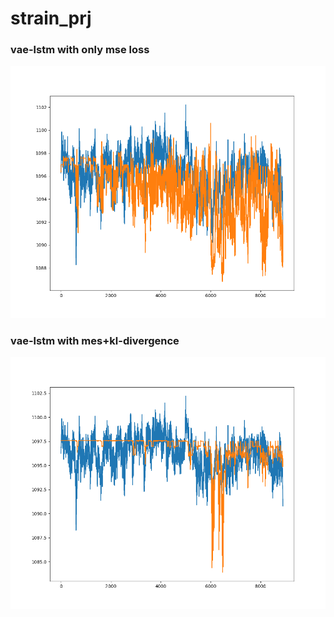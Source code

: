 # strain_prj

### vae-lstm with only mse loss
![This is an image](
https://github.com/YeHoonJang/strain_prj/blob/main/data/figure_without_loss/figure_100.png)

### vae-lstm with mes+kl-divergence
![This is an image](https://github.com/YeHoonJang/strain_prj/blob/main/data/figure/tmp/figure_91.png)